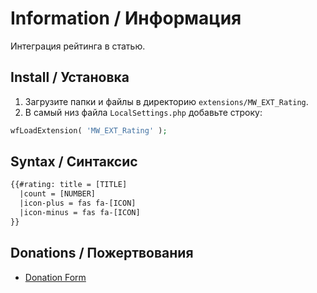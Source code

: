 # Information / Информация

Интеграция рейтинга в статью.

## Install / Установка

1. Загрузите папки и файлы в директорию `extensions/MW_EXT_Rating`.
2. В самый низ файла `LocalSettings.php` добавьте строку:

```php
wfLoadExtension( 'MW_EXT_Rating' );
```

## Syntax / Синтаксис

```html
{{#rating: title = [TITLE]
  |count = [NUMBER]
  |icon-plus = fas fa-[ICON]
  |icon-minus = fas fa-[ICON]
}}
```

## Donations / Пожертвования

- [Donation Form](https://donation-form.github.io/)
